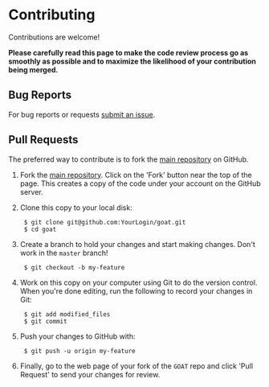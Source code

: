 Contributing
============

Contributions are welcome!

**Please carefully read this page to make the code review process go as smoothly as possible and to maximize the likelihood of your contribution being merged.**

## Bug Reports

For bug reports or requests [submit an issue](https://github.com/stacksc/goat/issues).

## Pull Requests

The preferred way to contribute is to fork the
[main repository](https://github.com/stacksc/goat) on GitHub.

1. Fork the [main repository](https://github.com/stacksc/goat).  Click on the 'Fork' button near the top of the page.  This creates a copy of the code under your account on the GitHub server.
2. Clone this copy to your local disk:

        $ git clone git@github.com:YourLogin/goat.git
        $ cd goat

3. Create a branch to hold your changes and start making changes. Don't work in the `master` branch!

        $ git checkout -b my-feature

4. Work on this copy on your computer using Git to do the version control. When you're done editing, run the following to record your changes in Git:

        $ git add modified_files
        $ git commit

5. Push your changes to GitHub with:

        $ git push -u origin my-feature

6. Finally, go to the web page of your fork of the `GOAT` repo and click 'Pull Request' to send your changes for review.
